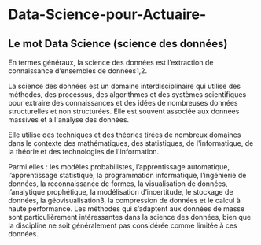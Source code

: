# Data-Science-pour-Actuaire-

Le mot Data Science (science des données)
------------------------------------------
En termes généraux, la science des données est l’extraction de connaissance d’ensembles de données1,2.

La science des données est un domaine interdisciplinaire qui utilise des méthodes, des processus, des algorithmes et des systèmes scientifiques pour extraire des connaissances et des idées de nombreuses données structurelles et non structurées. Elle est souvent associée aux données massives et à l'analyse des données.

Elle utilise des techniques et des théories tirées de nombreux domaines dans le contexte des mathématiques, des statistiques, de l'informatique, de la théorie et des technologies de l'information.

Parmi elles : les modèles probabilistes, l’apprentissage automatique, l’apprentissage statistique, la programmation informatique, l’ingénierie de données, la reconnaissance de formes, la visualisation de données, l’analytique prophétique, la modélisation d’incertitude, le stockage de données, la géovisualisation3, la compression de données et le calcul à haute performance. Les méthodes qui s’adaptent aux données de masse sont particulièrement intéressantes dans la science des données, bien que la discipline ne soit généralement pas considérée comme limitée à ces données.
